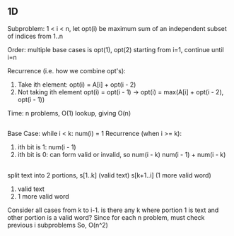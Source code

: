 <!-- SPDX-License-Identifier: zlib-acknowledgement -->

## 1D
Subproblem:
1 < i < n, let opt(i) be maximum sum of an independent subset of indices from 1..n

Order:
multiple base cases is opt(1), opt(2)
starting from i=1, continue until i=n

Recurrence (i.e. how we combine opt's):
1. Take ith element:
   opt(i) = A[i] + opt(i - 2)
2. Not taking ith element
   opt(i) = opt(i - 1)
-> opt(i) = max(A[i] + opt(i - 2), opt(i - 1))

Time:
n problems, O(1) lookup, giving O(n)

## 
Base Case:
while i < k: num(i) = 1
Recurrence (when i >= k):
1. ith bit is 1: num(i - 1)
2. ith bit is 0: can form valid or invalid, so num(i - k) 
num(i - 1) + num(i - k)

##
split text into 2 portions, s[1..k] (valid text) s[k+1..i] (1 more valid word)
1. valid text
2. 1 more valid word

Consider all cases from k to i-1. is there any k where portion 1 is text and other portion is a valid word?
Since for each n problem, must check previous i subproblems
So, O(n^2)

